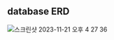 ## database ERD
![스크린샷 2023-11-21 오후 4 27 36](https://github.com/youngseo9603/food_trip/assets/81522548/7bc5fc0c-703f-4515-934e-eaf380196dad)

